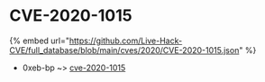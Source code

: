 # CVE-2020-1015
{% embed url="https://github.com/Live-Hack-CVE/full_database/blob/main/cves/2020/CVE-2020-1015.json" %}

* 0xeb-bp ~> [cve-2020-1015](https://www.alice-snow.ru/2020/database/cve-2020-1015/cve-2020-1015-0xeb-bp)